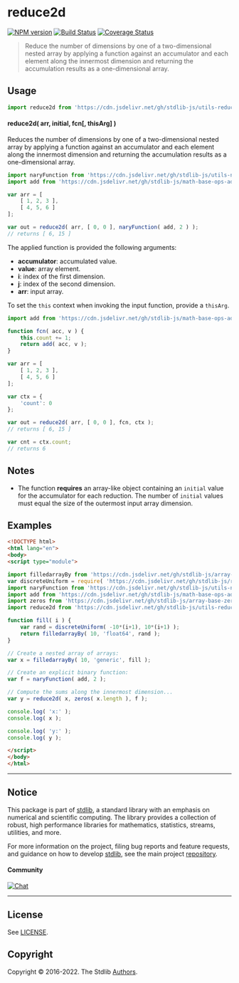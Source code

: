 <!--

@license Apache-2.0

Copyright (c) 2021 The Stdlib Authors.

Licensed under the Apache License, Version 2.0 (the "License");
you may not use this file except in compliance with the License.
You may obtain a copy of the License at

   http://www.apache.org/licenses/LICENSE-2.0

Unless required by applicable law or agreed to in writing, software
distributed under the License is distributed on an "AS IS" BASIS,
WITHOUT WARRANTIES OR CONDITIONS OF ANY KIND, either express or implied.
See the License for the specific language governing permissions and
limitations under the License.

-->

# reduce2d

[![NPM version][npm-image]][npm-url] [![Build Status][test-image]][test-url] [![Coverage Status][coverage-image]][coverage-url] <!-- [![dependencies][dependencies-image]][dependencies-url] -->

> Reduce the number of dimensions by one of a two-dimensional nested array by applying a function against an accumulator and each element along the innermost dimension and returning the accumulation results as a one-dimensional array.

<!-- Section to include introductory text. Make sure to keep an empty line after the intro `section` element and another before the `/section` close. -->

<section class="intro">

</section>

<!-- /.intro -->

<!-- Package usage documentation. -->



<section class="usage">

## Usage

```javascript
import reduce2d from 'https://cdn.jsdelivr.net/gh/stdlib-js/utils-reduce2d@esm/index.mjs';
```

#### reduce2d( arr, initial, fcn\[, thisArg] )

Reduces the number of dimensions by one of a two-dimensional nested array by applying a function against an accumulator and each element along the innermost dimension and returning the accumulation results as a one-dimensional array.

```javascript
import naryFunction from 'https://cdn.jsdelivr.net/gh/stdlib-js/utils-nary-function@esm/index.mjs';
import add from 'https://cdn.jsdelivr.net/gh/stdlib-js/math-base-ops-add@esm/index.mjs';

var arr = [
    [ 1, 2, 3 ],
    [ 4, 5, 6 ]
];

var out = reduce2d( arr, [ 0, 0 ], naryFunction( add, 2 ) );
// returns [ 6, 15 ]
```

The applied function is provided the following arguments:

-   **accumulator**: accumulated value.
-   **value**: array element.
-   **i**: index of the first dimension.
-   **j**: index of the second dimension.
-   **arr**: input array.

To set the `this` context when invoking the input function, provide a `thisArg`.

<!-- eslint-disable no-invalid-this -->

```javascript
import add from 'https://cdn.jsdelivr.net/gh/stdlib-js/math-base-ops-add@esm/index.mjs';

function fcn( acc, v ) {
    this.count += 1;
    return add( acc, v );
}

var arr = [
    [ 1, 2, 3 ],
    [ 4, 5, 6 ]
];

var ctx = {
    'count': 0
};

var out = reduce2d( arr, [ 0, 0 ], fcn, ctx );
// returns [ 6, 15 ]

var cnt = ctx.count;
// returns 6
```

</section>

<!-- /.usage -->

<!-- Package usage notes. Make sure to keep an empty line after the `section` element and another before the `/section` close. -->

<section class="notes">

## Notes

-   The function **requires** an array-like object containing an `initial` value for the accumulator for each reduction. The number of `initial` values must equal the size of the outermost input array dimension.

</section>

<!-- /.notes -->

<!-- Package usage examples. -->

<section class="examples">

## Examples

<!-- eslint no-undef: "error" -->

```html
<!DOCTYPE html>
<html lang="en">
<body>
<script type="module">

import filledarrayBy from 'https://cdn.jsdelivr.net/gh/stdlib-js/array-filled-by@esm/index.mjs';
var discreteUniform = require( 'https://cdn.jsdelivr.net/gh/stdlib-js/random-base-discrete-uniform' ).factory;
import naryFunction from 'https://cdn.jsdelivr.net/gh/stdlib-js/utils-nary-function@esm/index.mjs';
import add from 'https://cdn.jsdelivr.net/gh/stdlib-js/math-base-ops-add@esm/index.mjs';
import zeros from 'https://cdn.jsdelivr.net/gh/stdlib-js/array-base-zeros@esm/index.mjs';
import reduce2d from 'https://cdn.jsdelivr.net/gh/stdlib-js/utils-reduce2d@esm/index.mjs';

function fill( i ) {
    var rand = discreteUniform( -10*(i+1), 10*(i+1) );
    return filledarrayBy( 10, 'float64', rand );
}

// Create a nested array of arrays:
var x = filledarrayBy( 10, 'generic', fill );

// Create an explicit binary function:
var f = naryFunction( add, 2 );

// Compute the sums along the innermost dimension...
var y = reduce2d( x, zeros( x.length ), f );

console.log( 'x:' );
console.log( x );

console.log( 'y:' );
console.log( y );

</script>
</body>
</html>
```

</section>

<!-- /.examples -->

<!-- Section to include cited references. If references are included, add a horizontal rule *before* the section. Make sure to keep an empty line after the `section` element and another before the `/section` close. -->

<section class="references">

</section>

<!-- /.references -->

<!-- Section for related `stdlib` packages. Do not manually edit this section, as it is automatically populated. -->

<section class="related">

</section>

<!-- /.related -->

<!-- Section for all links. Make sure to keep an empty line after the `section` element and another before the `/section` close. -->


<section class="main-repo" >

* * *

## Notice

This package is part of [stdlib][stdlib], a standard library with an emphasis on numerical and scientific computing. The library provides a collection of robust, high performance libraries for mathematics, statistics, streams, utilities, and more.

For more information on the project, filing bug reports and feature requests, and guidance on how to develop [stdlib][stdlib], see the main project [repository][stdlib].

#### Community

[![Chat][chat-image]][chat-url]

---

## License

See [LICENSE][stdlib-license].


## Copyright

Copyright &copy; 2016-2022. The Stdlib [Authors][stdlib-authors].

</section>

<!-- /.stdlib -->

<!-- Section for all links. Make sure to keep an empty line after the `section` element and another before the `/section` close. -->

<section class="links">

[npm-image]: http://img.shields.io/npm/v/@stdlib/utils-reduce2d.svg
[npm-url]: https://npmjs.org/package/@stdlib/utils-reduce2d

[test-image]: https://github.com/stdlib-js/utils-reduce2d/actions/workflows/test.yml/badge.svg?branch=main
[test-url]: https://github.com/stdlib-js/utils-reduce2d/actions/workflows/test.yml?query=branch:main

[coverage-image]: https://img.shields.io/codecov/c/github/stdlib-js/utils-reduce2d/main.svg
[coverage-url]: https://codecov.io/github/stdlib-js/utils-reduce2d?branch=main

<!--

[dependencies-image]: https://img.shields.io/david/stdlib-js/utils-reduce2d.svg
[dependencies-url]: https://david-dm.org/stdlib-js/utils-reduce2d/main

-->

[chat-image]: https://img.shields.io/gitter/room/stdlib-js/stdlib.svg
[chat-url]: https://gitter.im/stdlib-js/stdlib/

[stdlib]: https://github.com/stdlib-js/stdlib

[stdlib-authors]: https://github.com/stdlib-js/stdlib/graphs/contributors

[umd]: https://github.com/umdjs/umd
[es-module]: https://developer.mozilla.org/en-US/docs/Web/JavaScript/Guide/Modules

[deno-url]: https://github.com/stdlib-js/utils-reduce2d/tree/deno
[umd-url]: https://github.com/stdlib-js/utils-reduce2d/tree/umd
[esm-url]: https://github.com/stdlib-js/utils-reduce2d/tree/esm
[branches-url]: https://github.com/stdlib-js/utils-reduce2d/blob/main/branches.md

[stdlib-license]: https://raw.githubusercontent.com/stdlib-js/utils-reduce2d/main/LICENSE

</section>

<!-- /.links -->
